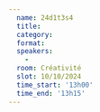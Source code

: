 ```yaml
---
  name: 24d1t3s4
  title: 
  category: 
  format: 
  speakers: 
    - 
  room: Créativité
  slot: 10/10/2024
  time_start: '13h00'
  time_end: '13h15'
---
```

